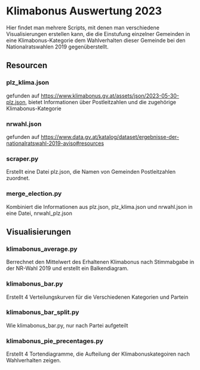 # Klimabonus Auswertung 2023 

Hier findet man mehrere Scripts, mit denen man verschiedene Visualisierungen erstellen kann, die die Einstufung einzelner Gemeinden in eine Klimabonus-Kategorie dem Wahlverhalten dieser Gemeinde bei den Nationalratswahlen 2019 gegenüberstellt. 

## Resourcen 
### plz_klima.json 
gefunden auf https://www.klimabonus.gv.at/assets/json/2023-05-30-plz.json, bietet Informationen über Postleitzahlen und die zugehörige Klimabonus-Kategorie

### nrwahl.json 

gefunden auf https://www.data.gv.at/katalog/dataset/ergebnisse-der-nationalratswahl-2019-aviso#resources

### scraper.py

Erstellt eine Datei plz.json, die Namen von Gemeinden Postleitzahlen zuordnet. 

### merge_election.py

Kombiniert die Informationen aus plz.json, plz_klima.json und nrwahl.json in eine Datei, nrwahl_plz.json 

## Visualisierungen

### klimabonus_average.py

Berrechnet den Mittelwert des Erhaltenen Klimabonus nach Stimmabgabe in der NR-Wahl 2019 und erstellt ein Balkendiagram.

### klimabonus_bar.py
Erstellt 4 Verteilungskurven für die Verschiedenen Kategorien und Partein

### klimabonus_bar_split.py

Wie klimabonus_bar.py, nur nach Partei aufgeteilt

### klimabonus_pie_precentages.py

Erstellt 4 Tortendiagramme, die Aufteilung der Klimabonuskategoiren nach Wahlverhalten zeigen.



